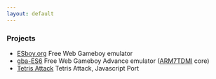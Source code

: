```yaml
---
layout: default
---
```


### Projects

* [ESboy.org](http://www.esboy.org) Free Web Gameboy emulator
* [gba-ES6](http://loociano.github.io/gba-ES6/) Free Web Gameboy Advance emulator ([ARM7TDMI](https://en.wikipedia.org/wiki/ARM7) core)
* [Tetris Attack](http://loociano.github.io/tetris-attack-ai/) Tetris Attack, Javascript Port 